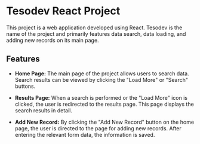 # Tesodev React Project

This project is a web application developed using React. Tesodev is the name of the project and primarily features data search, data loading, and adding new records on its main page.

## Features

- **Home Page:** The main page of the project allows users to search data. Search results can be viewed by clicking the "Load More" or "Search" buttons.

- **Results Page:** When a search is performed or the "Load More" icon is clicked, the user is redirected to the results page. This page displays the search results in detail.

- **Add New Record:** By clicking the "Add New Record" button on the home page, the user is directed to the page for adding new records. After entering the relevant form data, the information is saved.



